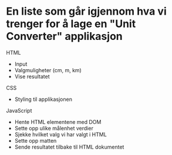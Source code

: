 # En liste som går igjennom hva vi trenger for å lage en "Unit Converter" applikasjon

HTML

- Input
- Valgmuligheter (cm, m, km)
- Vise resultatet

CSS

- Styling til applikasjonen

JavaScript

- Hente HTML elementene med DOM
- Sette opp ulike målenhet verdier
- Sjekke hvilket valg vi har valgt i HTML
- Sette opp matten
- Sende resultatet tilbake til HTML dokumentet
